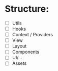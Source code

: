 # Structure:

- [ ] Utils
- [ ] Hooks
- [ ] Context / Providers
- [ ] View
- [ ] Layout
- [ ] Components
- [ ] UI/...
- [ ] Assets
